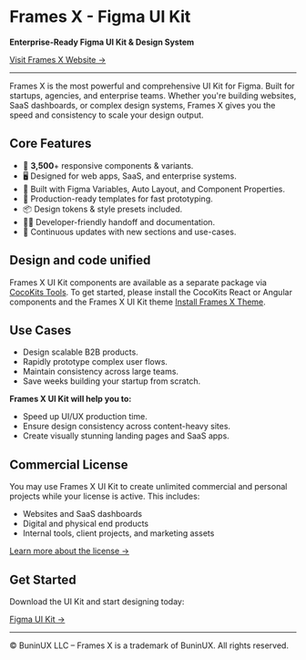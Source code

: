 # Frames X - Figma UI Kit

**Enterprise-Ready Figma UI Kit & Design System**

[Visit Frames X Website →](https://framesxdesign.com)

---

Frames X is the most powerful and comprehensive UI Kit for Figma. Built for startups, agencies, and enterprise teams. Whether you're building websites, SaaS dashboards, or complex design systems, Frames X gives you the speed and consistency to scale your design output.

## Core Features

- 🧩 **3,500**+ responsive components & variants.
- 🖥️ Designed for web apps, SaaS, and enterprise systems.
- 🎯 Built with Figma Variables, Auto Layout, and Component Properties.
- 🚀 Production-ready templates for fast prototyping.
- 📦 Design tokens & style presets included.
- 🧑‍💻 Developer-friendly handoff and documentation.
- 🔄 Continuous updates with new sections and use-cases.

## Design and code unified

Frames X UI Kit components are available as a separate package via [CocoKits Tools](https://github.com/coco-base/cocokits). To get started, please install the CocoKits React or Angular components and the Frames X UI Kit theme [Install Frames X Theme](https://www.npmjs.com/package/@cocokits/theme-frames-x).

## Use Cases

- Design scalable B2B products.
- Rapidly prototype complex user flows.
- Maintain consistency across large teams.
- Save weeks building your startup from scratch.

**Frames X UI Kit will help you to:**

- Speed up UI/UX production time.
- Ensure design consistency across content-heavy sites.
- Create visually stunning landing pages and SaaS apps.

## Commercial License

You may use Frames X UI Kit to create unlimited commercial and personal projects while your license is active. This includes:

- Websites and SaaS dashboards  
- Digital and physical end products  
- Internal tools, client projects, and marketing assets

[Learn more about the license →](https://framesxdesign.com/legal)

## Get Started

Download the UI Kit and start designing today:

[Figma UI Kit →](https://framesxdesign.com)

---

© BuninUX LLC – Frames X is a trademark of BuninUX. All rights reserved.
